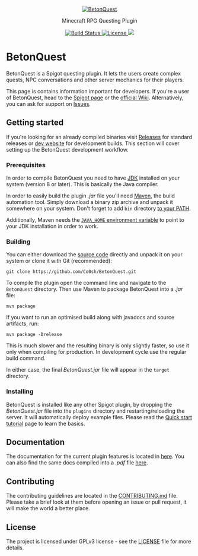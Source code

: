 <p align="center">
  <a href="https://co0sh.github.io/BetonQuest/"><img src="https://betonquest.pl/assets/logo.png" alt="BetonQuest"></a>
</p>

<p align="center">Minecraft RPG Questing Plugin</p>

<p align="center">
    <a href="https://travis-ci.org/Co0sh/BetonQuest" target="_blank">
        <img src="https://travis-ci.org/Co0sh/BetonQuest.svg?branch=master" alt="Build Status">
    </a>
    <a href="https://github.com/Co0sh/BetonQuest/blob/master/LICENSE">
        <img src="https://img.shields.io/badge/license-GPLv3-blue" alt="License" />
      </a>
    <a href="https://discord.gg/MvmkHEu" target="_blank">
        <img src="https://img.shields.io/badge/discord-join-7289DA.svg?logo=discord&longCache=true&style=flat" />
    </a>
</p>

# BetonQuest

BetonQuest is a Spigot questing plugin. It lets the users create complex quests, NPC conversations and other server mechanics for their players.

This page is contains information important for developers. If you're a user of BetonQuest, head to the [Spigot page](https://www.spigotmc.org/resources/betonquest.2117/) or the [official Wiki](https://github.com/Co0sh/BetonQuest/wiki). Alternatively, you can ask for support on [Issues](https://github.com/Co0sh/BetonQuest/issues).

## Getting started

If you're looking for an already compiled binaries visit [Releases](https://github.com/Co0sh/BetonQuest/releases) for standard releases or [dev website](https://betonquest.pl) for development builds. This section will cover setting up the BetonQuest development workflow.

### Prerequisites

In order to compile BetonQuest you need to have [JDK](http://www.oracle.com/technetwork/java/javase/downloads/index.html) installed on your system (version 8 or later). This is basically the Java compiler.

In order to easily build the plugin _.jar_ file you'll need [Maven](https://maven.apache.org), the build automation tool. Simply download a binary zip archive and unpack it somewhere on your system. Don't forget to add `bin` directory [to your PATH](https://www.google.com/search?q=add+directory+to+path).

Additionally, Maven needs the [`JAVA_HOME` environment variable](www.google.com/searchq=setting+java_home) to point to your JDK installation in order to work.

### Building

You can either download the [source code](https://github.com/Co0sh/BetonQuest/archive/master.zip) directly and unpack it on your system or clone it with Git (recommended):

```
git clone https://github.com/Co0sh/BetonQuest.git
```

To compile the plugin open the command line and navigate to the `BetonQuest` directory. Then use Maven to package BetonQuest into a _.jar_ file:

```
mvn package
```

If you want to run an optimised build along with javadocs and source artifacts, run:

```
mvn package -Drelease
```

This is much slower and the resulting binary is only slightly faster, so use it only when compiling for production. In development cycle use the regular build command.

In either case, the final _BetonQuest.jar_ file will appear in the `target` directory.

### Installing

BetonQuest is installed like any other Spigot plugin, by dropping the _BetonQuest.jar_ file into the `plugins` directory and restarting/reloading the server. It will automatically deploy example files. Please read the [Quick start tutorial](docs/Quick-start-tutorial.md) page to learn the basics.

## Documentation

The documentation for the current plugin features is located in [here](https://co0sh.github.io/BetonQuest/). You can also find the same docs compiled into a _.pdf_ file [here](https://co0sh.github.io/BetonQuest/pdf/documentation.pdf).

## Contributing

The contributing guidelines are located in the [CONTRIBUTING.md](CONTRIBUTING.md) file. Please take a brief look at them before opening an issue or pull request, it will make the world a better place.

## License

The project is licensed under GPLv3 license - see the [LICENSE](LICENSE) file for more details.
